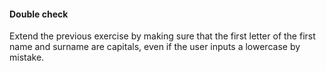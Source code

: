 #### Double check

Extend the previous exercise by making sure that the first letter of the first name and surname are capitals, even if the user inputs a lowercase by mistake.
